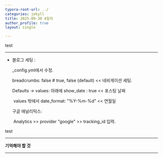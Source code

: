 ```yaml
---
typora-root-url: ../
categories: jekyll
title: 2025-09-30 4일차 
author_profile: true
layout: single

---
```


test



------

- 블로그 세팅 :

  _config.yml에서 수정.

  breadcrumbs: false # true, false (default) << 네비게이션 세팅.

  Defaults -> values: 아래에 show_date : true << 포스팅 날짜
  
  ​	values 밖에서 date_format: "%Y-%m-%d" << 연월일
  
  구글 애널리틱스:
  
  ​	Analytics >> provider "google" >> tracking_id 입력.
  
  
  
  



test



------


**기억해야 할 것**

------

